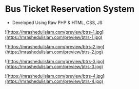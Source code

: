 # Bus Ticket Reservation System
- Developed Using Raw PHP & HTML, CSS, JS

![https://mrashedulislam.com/preview/btrs-1.jpg](https://mrashedulislam.com/preview/btrs-1.jpg)

![https://mrashedulislam.com/preview/btrs-2.jpg](https://mrashedulislam.com/preview/btrs-2.jpg)

![https://mrashedulislam.com/preview/btrs-3.jpg](https://mrashedulislam.com/preview/btrs-3.jpg)

![https://mrashedulislam.com/preview/btrs-4.jpg](https://mrashedulislam.com/preview/btrs-4.jpg)

